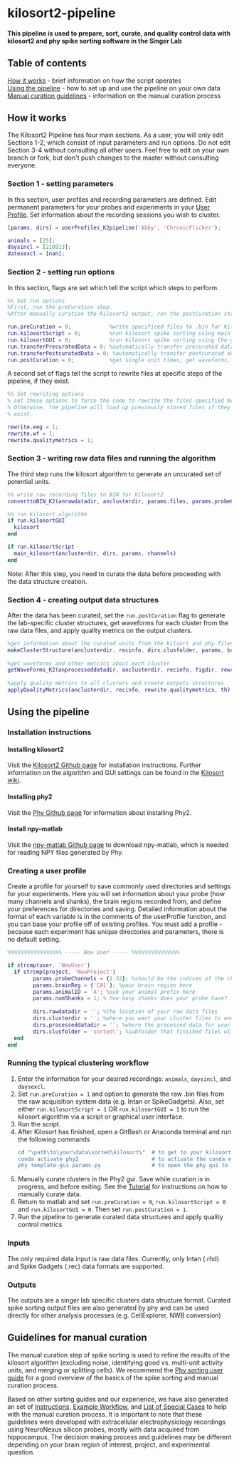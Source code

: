 # kilosort2-pipeline
#### This pipeline is used to prepare, sort, curate, and quality control data with kilosort2 and phy spike sorting software in the Singer Lab

## Table of contents
[How it works](#how-it-works) - brief information on how the script operates  
[Using the pipeline](#using-the-pipeline) - how to set up and use the pipeline on your own data  
[Manual curation guidelines](#guidelines-for-manual-curation) - information on the manual curation process  

## How it works
The Kilosort2 Pipeline has four main sections. As a user, you will only edit Sections 1-2, which consist of input parameters and run options. Do not edit Section 3-4 without consulting all other users. Feel free to edit on your own branch or fork, but don't push changes to the master without consulting everyone.  

### Section 1 - setting parameters
In this section, user profiles and recording parameters are defined. Edit permanent parameters for your probes and experiments in your [User Profile](#creating-a-user-profile). Set information about the recording sessions you wish to cluster. 

```matlab
[params, dirs] = userProfiles_K2pipeline('Abby', 'ChronicFlicker');

animals = [25];
daysincl = [210913];
datesexcl = [nan];
```

### Section 2 - setting run options
In this section, flags are set which tell the script which steps to perform. 

```matlab
%% Set run options
%First, run the preCuration step. 
%After manually curation the Kilosort2 output, run the postCuration step. 

run.preCuration = 0;            %write specificed files to .bin for Kilosort
run.kilosortScript = 0;         %run kilosort spike sorting using main_kilosort script
run.kilosortGUI = 0;            %run kilosort spike sorting using the gui
run.transferPrecuratedData = 0; %automatically transfer precurated data to server, removes locally
run.transferPostcuratedData = 0; %automatically transfer postcurated data to server, removes locally
run.postCuration = 0;           %get single unit times, get waveforms, and apply quality metrics

```

A second set of flags tell the script to rewrite files at specific steps of the pipeline, if they exist. 

```matlab
%% Set rewriting options
% set these options to force the code to rewrite the files specified below.
% Otherwise, the pipeline will load up previously stored files if they
% exist.

rewrite.eeg = 1;
rewrite.wf = 1;
rewrite.qualitymetrics = 1;
```

### Section 3 - writing raw data files and running the algorithm
The third step runs the kilosort algorithm to generate an uncurated set of potential units. 

```matlab
%% write raw recording files to BIN for kilosort2
converttoBIN_K2(anrawdatadir, anclusterdir, params.files, params.probeChannels, params.brainReg, dirs.clusfolder)

%% run kilosort algorithm
if run.kilosortGUI
  kilosort
end

if run.kilosortScript
  main_kilosort(anclusterdir, dirs, params, channels)
end
```
Note: After this step, you need to curate the data before proceeding with the data structure creation.

### Section 4 - creating output data structures
After the data has been curated, set the `run.postCuration` flag to generate the lab-specific cluster structures, get waveforms for each cluster from the raw data files, and apply quality metrics on the output clusters.

```matlab
%get information about the curated units from the kilsort and phy files
makeClusterStructure(anclusterdir, recinfo, dirs.clusfolder, params, br)
            
%get waveforms and other metrics about each cluster
getWaveForms_K2(anprocesseddatadir, anclusterdir, recinfo, figdir, rewrite)
            
%apply quality metrics to all clusters and create outputs structures
applyQualityMetrics(anclusterdir, recinfo, rewrite.qualitymetrics, th)
```

## Using the pipeline

### Installation instructions
#### Installing kilosort2
Visit the [Kilosort2 Github page](https://github.com/MouseLand/Kilosort2) for installation instructions. Further information on the algorithm and GUI settings can be found in the [Kilosort wiki](https://github.com/MouseLand/Kilosort2/wiki).

#### Installing phy2
Visit the [Phy Github page](https://github.com/cortex-lab/phy) for information about installing Phy2. 

#### Install npy-matlab
Visit the [npy-matlab Github page](https://github.com/kwikteam/npy-matlab) to download npy-matlab, which is needed for reading NPY files generated by Phy. 


### Creating a user profile
Create a profile for yourself to save commonly used directories and settings for your experiments. Here you will set information about your probe (how many channels and shanks), the brain regions recorded from, and define your preferences for directories and saving. Detailed information about the format of each variable is in the comments of the userProfile function, and you can base your profile off of existing profiles. You must add a profile - because each experiment has unique directories and parameters, there is no default setting.

```matlab
%%%%%%%%%%%%%%%%% ----- New User ----- %%%%%%%%%%%%%%%

if strcmp(user, 'NewUser')
  if strcmp(project, 'NewProject')
        params.probeChannels = {1:32}; %should be the indices of the channels in the data structure totalCh x samples
        params.brainReg = {'CA1'}; %your brain region here 
        params.animalID = 'A'; %sub your animal prefix here
        params.numShanks = 1; % how many shanks does your probe have? 
        
        dirs.rawdatadir = ''; %the location of your raw data files
        dirs.clusterdir = ''; %where you want your cluster files to end up
        dirs.processeddatadir = ''; %where the processed data for your experiment is
        dirs.clusfolder = 'sorted\'; %subfolder that finished files will save into 
  end
end
```

### Running the typical clustering workflow
1. Enter the information for your desired recordings: `animals`, `daysincl`, and `daysexcl`. 
2. Set  `run.preCuration = 1` and option to generate the raw .bin files from the raw acquisition system data (e.g. Intan or SpikeGadgets). Also, set either `run.kilosortScript = 1` OR `run.kilosortGUI = 1` to run the kilosort algorithm via a script or graphical user interface. 
3. Run the script. 
4. After Kilosort has finished, open a GitBash or Anaconda terminal and run the following commands
    ```bash
    cd "\path\to\your\data\sorted\kilosort\"  # to get to your kilosort directory
    conda activate phy2                       # to activate the conda environment for the phy package
    phy template-gui params.py                # to open the phy gui to curate clusters
    ```
5. Manually curate clusters in the Phy2 gui. Save while curation is in progress, and before exiting. See the [Tutorial](tutorial/instructions.md) for instructions on how to manually curate data.
6. Return to matlab and set `run.preCuration = 0`, `run.kilosortScript = 0` and `run.kilosortGUI = 0`. Then set `run.postCuration = 1`.
7. Run the pipeline to generate curated data structures and apply quality control metrics 
  
### Inputs
The only required data input is raw data files. Currently, only Intan (.rhd) and Spike Gadgets (.rec) data formats are supported. 

### Outputs
The outputs are a singer lab specific clusters data structure format. Curated spike sorting output files are also generated by phy and can be used directly for other analysis processes (e.g. CellExplorer, NWB conversion)

## Guidelines for manual curation
The manual curation step of spike sorting is used to refine the results of the kilosort algorithm (excluding noise, identifying good vs. multi-unit activity units, and merging or splitting cells). We recommend the [Phy sorting user guide](https://phy.readthedocs.io/en/latest/sorting_user_guide/) for a good overview of the basics of the spike sorting and manual curation process.

Based on other sorting guides and our experience, we have also generated an set of [Instructions](tutorial/instructions.md), [Example Workflow](tutorial/instructions.md#schematic-to-follow), and [List of Special Cases](tutorial/special-cases.md) to help with the manual curation process. It is important to note that these guidelines were developed with extracellular electrophysiology recordings using NeuroNexus silicon probes, mostly with data acquired from hippocampus. The decision making process and guidelines may be different depending on your brain region of interest, project, and experimental question. 


